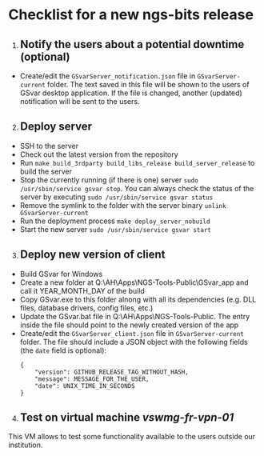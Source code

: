 # Checklist for a new ngs-bits release
1. ## Notify the users about a potential downtime (optional)
- Create/edit the `GSvarServer_notification.json` file in `GSvarServer-current` folder. The text saved in this file will be shown to the users of GSvar desktop application. If the file is changed, another (updated) notification will be sent to the users.
2. ## Deploy server
- SSH to the server
- Check out the latest version from the repository
- Run `make build_3rdparty build_libs_release build_server_release` to build the server
- Stop the currently running (if there is one) server `sudo /usr/sbin/service gsvar stop`. You can always check the status of the server by executing `sudo /usr/sbin/service gsvar status`
- Remove the symlink to the folder with the server binary `unlink GSvarServer-current`
- Run the deployment process `make deploy_server_nobuild`
- Start the new server `sudo /usr/sbin/service gsvar start`
3. ## Deploy new version of client
- Build GSvar for Windows
- Create a new folder at Q:\AH\Apps\NGS-Tools-Public\GSvar_app and call it YEAR_MONTH_DAY of the build
- Copy GSvar.exe to this folder alnong with all its dependencies (e.g. DLL files, database drivers, config files, etc.)
- Update the GSvar.bat file in Q:\AH\Apps\NGS-Tools-Public\. The entry inside the file should point to the newly created version of the app
- Create/edit the `GSvarServer_client.json` file in `GSvarServer-current` folder. The file should include a JSON object with the following fields (the `date` field is optional):
    ``` 
    {
        "version": GITHUB_RELEASE_TAG_WITHOUT_HASH,
        "message": MESSAGE_FOR_THE_USER,
        "date": UNIX_TIME_IN_SECONDS
    }
    ```
4. ## Test on virtual machine *vswmg-fr-vpn-01*
This VM allows to test some functionality available to the users outside our institution. 
